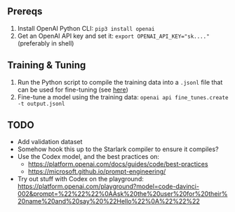 Prereqs
-------
1. Install OpenAI Python CLI: `pip3 install openai`
1. Get an OpenAI API key and set it: `export OPENAI_API_KEY="sk...."` (preferably in shell)

Training & Tuning
-----------------
1. Run the Python script to compile the training data into a `.jsonl` file that can be used for fine-tuning (see [here](https://platform.openai.com/docs/guides/fine-tuning/advanced-usage))
1. Fine-tune a model using the training data: `openai api fine_tunes.create -t output.jsonl`

TODO
----
- Add validation dataset 
- Somehow hook this up to the Starlark compiler to ensure it compiles?
- Use the Codex model, and the best practices on:
    - https://platform.openai.com/docs/guides/code/best-practices
    - https://microsoft.github.io/prompt-engineering/
- Try out stuff with Codex on the playground: https://platform.openai.com/playground?model=code-davinci-002&prompt=%22%22%22%0AAsk%20the%20user%20for%20their%20name%20and%20say%20%22Hello%22%0A%22%22%22

